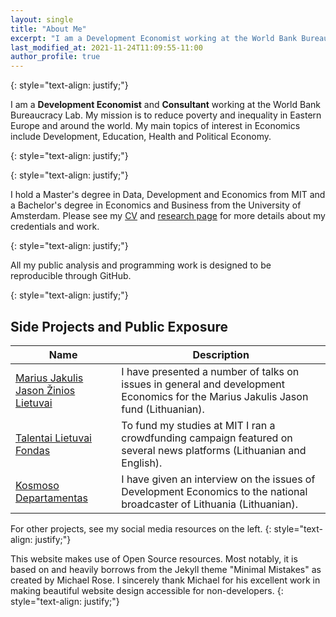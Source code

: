 ```yaml
---
layout: single
title: "About Me"
excerpt: "I am a Development Economist working at the World Bank Bureaucracy Lab."
last_modified_at: 2021-11-24T11:09:55-11:00
author_profile: true
---
```


{: style="text-align: justify;"}

I am a **Development Economist** and **Consultant** working at the World Bank Bureaucracy Lab. My mission is to reduce poverty and inequality in Eastern Europe and around the world. My main topics of interest in Economics include Development, Education, Health and Political Economy. 

{: style="text-align: justify;"}

{: style="text-align: justify;"}

I hold a Master's degree in Data, Development and Economics from MIT and a Bachelor's degree in Economics and Business from the University of Amsterdam. Please see my [CV](https://gailius.praninskas.com/cv/) and [research page](https://gailius.praninskas.com/research/) for more details about my credentials and work. 

{: style="text-align: justify;"}

All my public analysis and programming work is designed to be reproducible through GitHub. 

{: style="text-align: justify;"}

## Side Projects and Public Exposure 

| Name                                        | Description                                           |
| ------------------------------------------- | ----------------------------------------------------- |
| [Marius Jakulis Jason Žinios Lietuvai](https://mjjfondas.lt/zinioslietuvai-gailius-is-mit-apie-vystymosi-ekonomika/) | I have presented a number of talks on issues in general and development Economics for the Marius Jakulis Jason fund (Lithuanian).|
| [Talentai Lietuvai Fondas](https://www.tlfondas.lt/fondas/lt/content/gailius-praninskas) | To fund my studies at MIT I ran a crowdfunding campaign featured on several news platforms (Lithuanian and English). |
| [Kosmoso Departamentas](https://www.lrt.lt/mediateka/irasas/2000127248/kosmoso-departamentas-ekonomistu-bandymai-sumazinti-turto-nelygybe) | I have given an interview on the issues of Development Economics to the national broadcaster of Lithuania (Lithuanian). |

For other projects, see my social media resources on the left. 
{: style="text-align: justify;"}

This website makes use of Open Source resources. Most notably, it is based on and heavily borrows from the Jekyll theme "Minimal Mistakes" as created by Michael Rose. I sincerely thank Michael for his excellent work in making beautiful website design accessible for non-developers.
{: style="text-align: justify;"}
